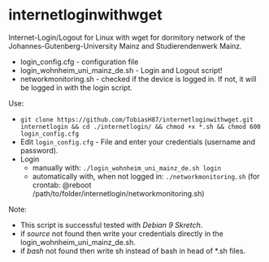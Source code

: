 # internetloginwithwget
Internet-Login/Logout for Linux with wget for dormitory network of the Johannes-Gutenberg-University Mainz and Studierendenwerk Mainz.

* login_config.cfg - configuration file
* login_wohnheim_uni_mainz_de.sh - Login and Logout script!
* networkmonitoring.sh - checked if the device is logged in. If not, it will be logged in with the login script.

Use:
* ``` git clone https://github.com/TobiasH87/internetloginwithwget.git internetlogin && cd ./internetlogin/ && chmod +x *.sh && chmod 600 login_config.cfg ```
* Edit ``` login_config.cfg ``` - File and enter your credentials (username and password).
* Login
	* manually with: ``` ./login_wohnheim_uni_mainz_de.sh login ``` 
	* automatically with, when not logged in: ``` ./networkmonitoring.sh ```  (for crontab: @reboot /path/to/folder/internetlogin/networkmonitoring.sh)

Note:
* This script is successful tested with *Debian 9 Skretch*.
* if _source_ not found then write your credentials directly in the login_wohnheim_uni_mainz_de.sh.
* if _bash_ not found then write sh instead of bash in head of *.sh files.
